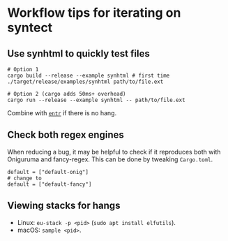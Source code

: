 # Workflow tips for iterating on syntect

## Use synhtml to quickly test files

```
# Option 1
cargo build --release --example synhtml # first time
./target/release/examples/synhtml path/to/file.ext

# Option 2 (cargo adds 50ms+ overhead)
cargo run --release --example synhtml -- path/to/file.ext
```

Combine with [`entr`](https://github.com/eradman/entr) if there is no hang.

## Check both regex engines

When reducing a bug, it may be helpful to check
if it reproduces both with Oniguruma and fancy-regex.
This can be done by tweaking `Cargo.toml`.

```
default = ["default-onig"]
# change to
default = ["default-fancy"]
```

## Viewing stacks for hangs

* Linux: `eu-stack -p <pid>` (`sudo apt install elfutils`).
* macOS: `sample <pid>`.
